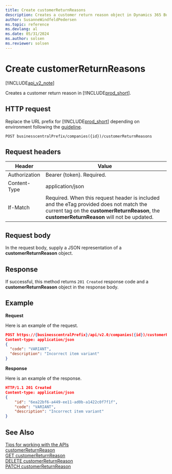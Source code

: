 ```yaml
---
title: Create customerReturnReasons
description: Creates a customer return reason object in Dynamics 365 Business Central.
author: SusanneWindfeldPedersen
ms.topic: reference
ms.devlang: al
ms.date: 05/31/2024
ms.author: solsen
ms.reviewer: solsen
---
```


<!-- NOTE: This article is an auto-generated stub from the metadata file. -->
<!-- The sections marked with an EDIT_IS_REQUIRED require manual editing. -->
# Create customerReturnReasons

[!INCLUDE[api_v2_note](../../../includes/api_v2_note.md)]

Creates a customer return reason in [!INCLUDE[prod_short](../../../includes/prod_short.md)].

## HTTP request

Replace the URL prefix for [!INCLUDE[prod_short](../../../includes/prod_short.md)] depending on environment following the [guideline](../../v2.0/endpoints-apis-for-dynamics.md).

```
POST businesscentralPrefix/companies({id})/customerReturnReasons
```

## Request headers

|Header|Value|
|------|-----|
|Authorization  |Bearer {token}. Required. |
|Content-Type  |application/json|
|If-Match      |Required. When this request header is included and the eTag provided does not match the current tag on the **customerReturnReason**, the **customerReturnReason** will not be updated. |

## Request body

In the request body, supply a JSON representation of a **customerReturnReason** object.

## Response

If successful, this method returns ```201 Created``` response code and a **customerReturnReason** object in the response body.

## Example

**Request**

Here is an example of the request.

```json
POST https://{businesscentralPrefix}/api/v2.0/companies({id})/customerReturnReasons
Content-type: application/json
{
  "code": "VARIANT",
  "description": "Incorrect item variant"
}
```

**Response**

Here is an example of the response.

```json
HTTP/1.1 201 Created
Content-type: application/json
{
    "id": "6ea22bf6-a449-ee11-ad0b-a1422c0f7f1f",
    "code": "VARIANT",
    "description": "Incorrect item variant"
}
```

## See Also

[Tips for working with the APIs](/dynamics365/business-central/dev-itpro/developer/devenv-connect-apps-tips)  
[customerReturnReason](../resources/dynamics_customerReturnReason.md)  
[GET customerReturnReason](dynamics_customerreturnreason_get.md)  
[DELETE customerReturnReason](dynamics_customerreturnreason_delete.md)  
[PATCH customerReturnReason](dynamics_customerreturnreason_update.md)  
